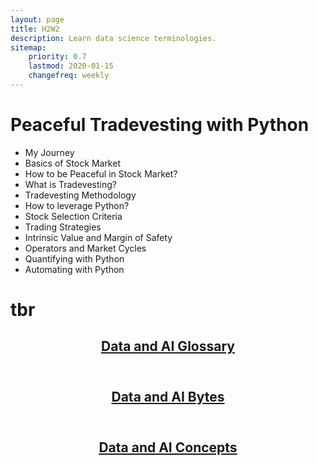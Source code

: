 ```yaml
---
layout: page
title: H2W2
description: Learn data science terminologies.
sitemap:
    priority: 0.7
    lastmod: 2020-01-15
    changefreq: weekly
---
```

# Peaceful Tradevesting with Python

- My Journey 
- Basics of Stock Market 
- How to be Peaceful in Stock Market?
- What is Tradevesting?
- Tradevesting Methodology 
- How to leverage Python?
- Stock Selection Criteria
- Trading Strategies
- Intrinsic Value and Margin of Safety
- Operators and Market Cycles
- Quantifying with Python
- Automating with Python


# tbr
<article>
    <header>
        <h2><a href="{{ "/data-ai-glossary" | absolute_url }}" class="button">Data and AI Glossary</a></h2>
    </header>
</article>

<article>
    <header>
        <h2><a href="{{ "/data-ai-bytes" | absolute_url }}" class="button">Data and AI Bytes</a></h2>
    </header>
</article>

<article>
    <header>
        <h2><a href="{{ "/data-ai-concepts" | absolute_url }}" class="button">Data and AI Concepts</a></h2>
    </header>
</article>
